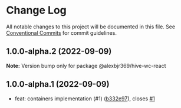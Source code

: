 # Change Log

All notable changes to this project will be documented in this file.
See [Conventional Commits](https://conventionalcommits.org) for commit guidelines.

## 1.0.0-alpha.2 (2022-09-09)

**Note:** Version bump only for package @alexbjr369/hive-wc-react





## 1.0.0-alpha.1 (2022-09-09)

* feat: containers implementation (#1) ([b332e97](https://github.com/alexbjr369/hive/commit/b332e97)), closes [#1](https://github.com/alexbjr369/hive/issues/1)
